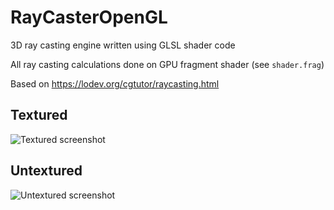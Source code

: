 # RayCasterOpenGL
3D ray casting engine written using GLSL shader code

All ray casting calculations done on GPU fragment shader (see ``shader.frag``)

Based on https://lodev.org/cgtutor/raycasting.html

## Textured
![Textured screenshot](https://raw.githubusercontent.com/armytricks/3DRayCastingEngine/master/scr_textured.png)

## Untextured
![Untextured screenshot](https://raw.githubusercontent.com/armytricks/3DRayCastingEngine/master/scr_untextured.png)
